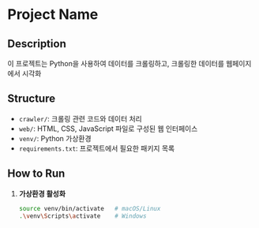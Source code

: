 # Project Name

## Description
이 프로젝트는 Python을 사용하여 데이터를 크롤링하고, 크롤링한 데이터를 웹페이지에서 시각화

## Structure
- `crawler/`: 크롤링 관련 코드와 데이터 처리
- `web/`: HTML, CSS, JavaScript 파일로 구성된 웹 인터페이스
- `venv/`: Python 가상환경
- `requirements.txt`: 프로젝트에서 필요한 패키지 목록

## How to Run
1. **가상환경 활성화**
   ```bash
   source venv/bin/activate   # macOS/Linux
   .\venv\Scripts\activate    # Windows
